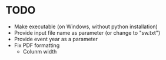 # TODO
* Make executable (on Windows, without python installation)
* Provide input file name as parameter (or change to "sw.txt")
* Provide event year as a parameter
* Fix PDF formatting
  * Colunm width